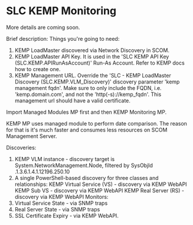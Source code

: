 # SLC KEMP Monitoring

More details are coming soon. 

Brief description:
Things you're going to need: 
  1. KEMP LoadMaster discovered via Network Discovery in SCOM.
  2. KEMP LoadMaster API Key. It is used in the 'SLC KEMP API Key (SLC.KEMP.APIRunAsAccount)' Run-As Account. Refer to KEMP docs how to create one.
  3. KEMP Management URL. Override the 'SLC - KEMP LoadMaster Discovery (SLC.KEMP.VLM_Discovery)' discovery parameter '<ManagementFQDN>kemp management fqdn</ManagementFQDN>'. Make sure to only include the FQDN, i.e. 'kemp.domain.com', and not the 'http(-s)://kemp_fqdn'.  This management url should have a valid certificate.

Import Managed Modules MP first and then KEMP Monitoring MP. 

KEMP MP uses managed module to perform date comparison. The reason for that is it's much faster and consumes less resources on SCOM Management Server. 

Discoveries:
  1. KEMP VLM instance - discovery target is System.NetworkManagement.Node, filtered by SysObjId .1.3.6.1.4.1.12196.250.10
  2. A single PowerShell-based discovery for three classes and relationships:
      KEMP Virtual Service (VS) - discovery via KEMP WebAPI
      KEMP Sub VS - discovery via KEMP WebAPI
      KEMP Real Server (RS) - discovery via KEMP WebAPI
Monitors:
  1. Virtual Service State - via SNMP traps
  2. Real Server State - via SNMP traps
  3. SSL Certificate Expiry - via KEMP WebAPI.
